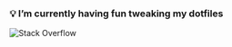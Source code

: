 ### 💡 I’m currently having fun tweaking my dotfiles 

![Stack Overflow](https://stackoverflow.com/users/flair/5898496.png?theme=dark)
